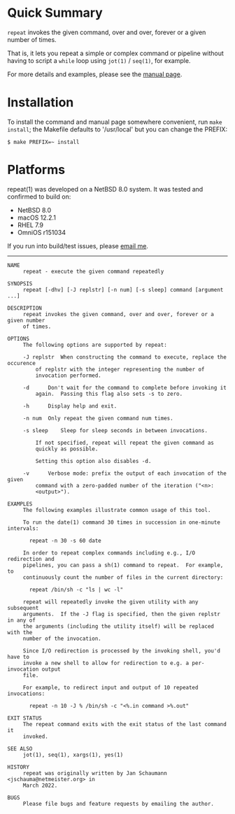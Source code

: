 Quick Summary
=============

`repeat` invokes the given command, over and over,
forever or a given number of times.

That is, it lets you repeat a simple or complex
command or pipeline without having to script a `while`
loop using `jot(1)` / `seq(1)`, for example.

For more details and examples, please see the
[manual page](https://github.com/jschauma/repeat/blob/master/doc/repeat.1.txt).

Installation
============

To install the command and manual page somewhere
convenient, run `make install`; the Makefile defaults
to '/usr/local' but you can change the PREFIX:

```
$ make PREFIX=~ install
```

Platforms
=========

repeat(1) was developed on a NetBSD 8.0 system.  It
was tested and confirmed to build on:

- NetBSD 8.0
- macOS 12.2.1
- RHEL 7.9
- OmniOS r151034

If you run into build/test issues, please [email
me](mailto:jschauma@netmeister.org).

---

```
NAME
     repeat - execute the given command repeatedly

SYNOPSIS
     repeat [-dhv] [-J replstr] [-n num] [-s sleep] command [argument ...]

DESCRIPTION
     repeat invokes the given command, over and over, forever or a given number
     of times.

OPTIONS
     The following options are supported by repeat:

     -J replstr	 When constructing the command to execute, replace the occurence
		 of replstr with the integer representing the number of
		 invocation performed.

     -d		 Don't wait for the command to complete before invoking it
		 again.	 Passing this flag also sets -s to zero.

     -h		 Display help and exit.

     -n num	 Only repeat the given command num times.

     -s sleep	 Sleep for sleep seconds in between invocations.

		 If not specified, repeat will repeat the given command as
		 quickly as possible.

		 Setting this option also disables -d.

     -v		 Verbose mode: prefix the output of each invocation of the given
		 command with a zero-padded number of the iteration ("<n>:
		 <output>").

EXAMPLES
     The following examples illustrate common usage of this tool.

     To run the date(1) command 30 times in succession in one-minute intervals:

	   repeat -n 30 -s 60 date

     In order to repeat complex commands including e.g., I/O redirection and
     pipelines, you can pass a sh(1) command to repeat.	 For example, to
     continuously count the number of files in the current directory:

	   repeat /bin/sh -c "ls | wc -l"

     repeat will repeatedly invoke the given utility with any subsequent
     arguments.	 If the -J flag is specified, then the given replstr in any of
     the arguments (including the utility itself) will be replaced with the
     number of the invocation.

     Since I/O redirection is processed by the invoking shell, you'd have to
     invoke a new shell to allow for redirection to e.g. a per-invocation output
     file.

     For example, to redirect input and output of 10 repeated invocations:

	   repeat -n 10 -J % /bin/sh -c "<%.in command >%.out"

EXIT STATUS
     The repeat command exits with the exit status of the last command it
     invoked.

SEE ALSO
     jot(1), seq(1), xargs(1), yes(1)

HISTORY
     repeat was originally written by Jan Schaumann <jschauma@netmeister.org> in
     March 2022.

BUGS
     Please file bugs and feature requests by emailing the author.
```
